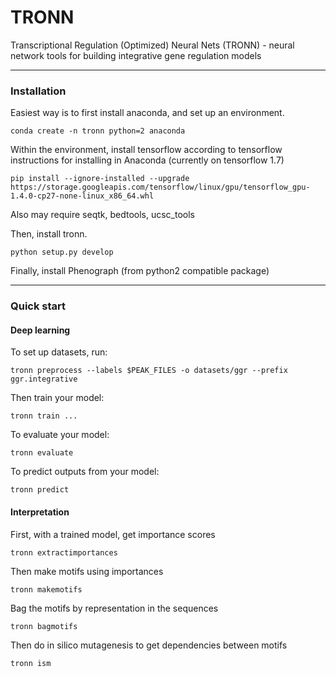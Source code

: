 # TRONN
Transcriptional Regulation (Optimized) Neural Nets (TRONN) - neural network tools for building integrative gene regulation models

---
### Installation

Easiest way is to first install anaconda, and set up an environment.

```
conda create -n tronn python=2 anaconda
```

Within the environment, install tensorflow according to tensorflow instructions for installing in Anaconda
(currently on tensorflow 1.7)

```
pip install --ignore-installed --upgrade https://storage.googleapis.com/tensorflow/linux/gpu/tensorflow_gpu-1.4.0-cp27-none-linux_x86_64.whl
```

Also may require seqtk, bedtools, ucsc_tools

Then, install tronn.

```
python setup.py develop
```

Finally, install Phenograph (from python2 compatible package)


---
### Quick start


#### Deep learning

To set up datasets, run:
```
tronn preprocess --labels $PEAK_FILES -o datasets/ggr --prefix ggr.integrative
```

Then train your model:
```
tronn train ...
```

To evaluate your model:
```
tronn evaluate
```

To predict outputs from your model:
```
tronn predict
```

#### Interpretation

First, with a trained model, get importance scores
```
tronn extractimportances
```

Then make motifs using importances
```
tronn makemotifs
```

Bag the motifs by representation in the sequences
```
tronn bagmotifs
```

Then do in silico mutagenesis to get dependencies between motifs
```
tronn ism
```